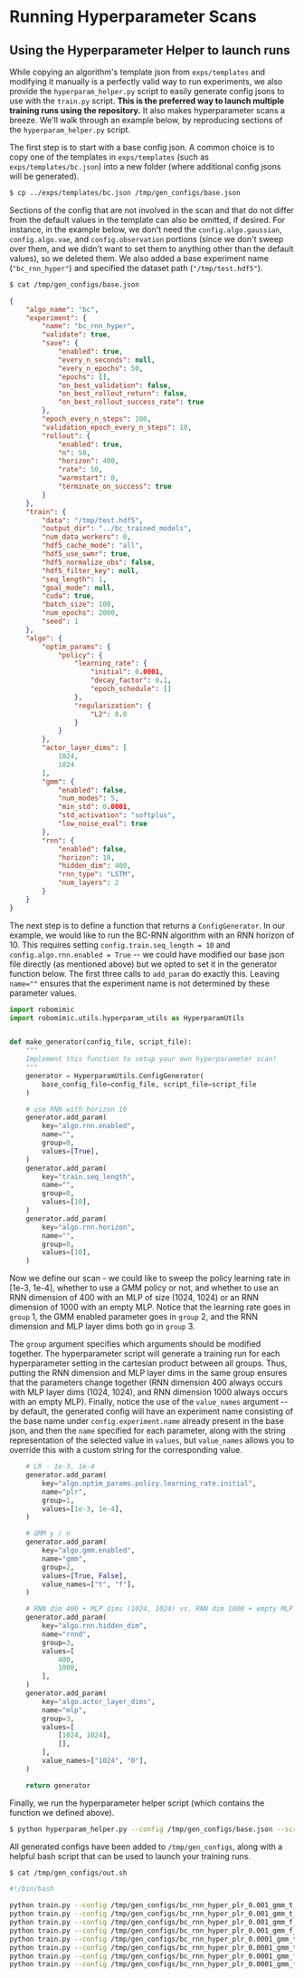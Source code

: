 # Running Hyperparameter Scans

## Using the Hyperparameter Helper to launch runs

While copying an algorithm's template json from `exps/templates` and modifying it manually is a perfectly valid way to run experiments, we also provide the `hyperparam_helper.py` script to easily generate config jsons to use with the `train.py` script. **This is the preferred way to launch multiple training runs using the repository.** It also makes hyperparameter scans a breeze. We'll walk through an example below, by reproducing sections of the `hyperparam_helper.py` script.

The first step is to start with a base config json. A common choice is to copy one of the templates in `exps/templates` (such as `exps/templates/bc.json`) into a new folder (where additional config jsons will be generated). 

```sh
$ cp ../exps/templates/bc.json /tmp/gen_configs/base.json
```

Sections of the config that are not involved in the scan and that do not differ from the default values in the template can also be omitted, if desired. For instance, in the example below, we don't need the `config.algo.gaussian`,  `config.algo.vae`, and `config.observation` portions (since we don't sweep over them, and we didn't want to set them to anything other than the default values), so we deleted them. We also added a base experiment name (`"bc_rnn_hyper"`) and specified the dataset path (`"/tmp/test.hdf5"`).

```sh
$ cat /tmp/gen_configs/base.json
```

```json
{
    "algo_name": "bc",
    "experiment": {
        "name": "bc_rnn_hyper",
        "validate": true,
        "save": {
            "enabled": true,
            "every_n_seconds": null,
            "every_n_epochs": 50,
            "epochs": [],
            "on_best_validation": false,
            "on_best_rollout_return": false,
            "on_best_rollout_success_rate": true
        },
        "epoch_every_n_steps": 100,
        "validation_epoch_every_n_steps": 10,
        "rollout": {
            "enabled": true,
            "n": 50,
            "horizon": 400,
            "rate": 50,
            "warmstart": 0,
            "terminate_on_success": true
        }
    },
    "train": {
        "data": "/tmp/test.hdf5",
        "output_dir": "../bc_trained_models",
        "num_data_workers": 0,
        "hdf5_cache_mode": "all",
        "hdf5_use_swmr": true,
        "hdf5_normalize_obs": false,
        "hdf5_filter_key": null,
        "seq_length": 1,
        "goal_mode": null,
        "cuda": true,
        "batch_size": 100,
        "num_epochs": 2000,
        "seed": 1
    },
    "algo": {
        "optim_params": {
            "policy": {
                "learning_rate": {
                    "initial": 0.0001,
                    "decay_factor": 0.1,
                    "epoch_schedule": []
                },
                "regularization": {
                    "L2": 0.0
                }
            }
        },
        "actor_layer_dims": [
            1024,
            1024
        ],
        "gmm": {
            "enabled": false,
            "num_modes": 5,
            "min_std": 0.0001,
            "std_activation": "softplus",
            "low_noise_eval": true
        },
        "rnn": {
            "enabled": false,
            "horizon": 10,
            "hidden_dim": 400,
            "rnn_type": "LSTM",
            "num_layers": 2
        }
    }
}
```

The next step is to define a function that returns a `ConfigGenerator`. In our example, we would like to  run the BC-RNN algorithm with an RNN horizon of 10. This requires setting `config.train.seq_length = 10` and `config.algo.rnn.enabled = True` -- we could have modified our base json file directly (as mentioned above) but we opted to set it in the generator function below. The first three calls to `add_param` do exactly this. Leaving `name=""` ensures that the experiment name is not determined by these parameter values.

```python
import robomimic
import robomimic.utils.hyperparam_utils as HyperparamUtils


def make_generator(config_file, script_file):
    """
    Implement this function to setup your own hyperparameter scan!
    """
    generator = HyperparamUtils.ConfigGenerator(
        base_config_file=config_file, script_file=script_file
    )

    # use RNN with horizon 10
    generator.add_param(
        key="algo.rnn.enabled",
        name="", 
        group=0, 
        values=[True],
    )
    generator.add_param(
        key="train.seq_length", 
        name="", 
        group=0, 
        values=[10], 
    )
    generator.add_param(
        key="algo.rnn.horizon",
        name="", 
        group=0, 
        values=[10], 
    )
```

Now we define our scan - we could like to sweep the policy learning rate in [1e-3, 1e-4], whether to use a GMM policy or not, and whether to use an RNN dimension of 400 with an MLP of size (1024, 1024) or an RNN dimension of 1000 with an empty MLP. Notice that the learning rate goes in `group` 1, the GMM enabled parameter goes in `group` 2, and the RNN dimension and MLP layer dims both go in `group` 3. 

The `group` argument specifies which arguments should be modified together. The hyperparameter script will generate a training run for each hyperparameter setting in the cartesian product between all groups. Thus, putting the RNN dimension and MLP layer dims in the same group ensures that the parameters change together (RNN dimension 400 always occurs with MLP layer dims (1024, 1024), and RNN dimension 1000 always occurs with an empty MLP). Finally, notice the use of the `value_names` argument  -- by default, the generated config will have an experiment name consisting of the base name under `config.experiment.name` already present in the base json, and then the `name` specified for each parameter, along with the string representation of the selected value in `values`, but `value_names` allows you to override this with a custom string for the corresponding value. 

```python
    # LR - 1e-3, 1e-4
    generator.add_param(
        key="algo.optim_params.policy.learning_rate.initial", 
        name="plr", 
        group=1, 
        values=[1e-3, 1e-4], 
    )

    # GMM y / n
    generator.add_param(
        key="algo.gmm.enabled", 
        name="gmm", 
        group=2, 
        values=[True, False], 
        value_names=["t", "f"],
    )

    # RNN dim 400 + MLP dims (1024, 1024) vs. RNN dim 1000 + empty MLP dims ()
    generator.add_param(
        key="algo.rnn.hidden_dim", 
        name="rnnd", 
        group=3, 
        values=[
            400, 
            1000,
        ], 
    )
    generator.add_param(
        key="algo.actor_layer_dims", 
        name="mlp", 
        group=3, 
        values=[
            [1024, 1024], 
            [],
        ], 
        value_names=["1024", "0"],
    )

    return generator
```

Finally, we run the hyperparameter helper script (which contains the function we defined above).

```sh
$ python hyperparam_helper.py --config /tmp/gen_configs/base.json --script /tmp/gen_configs/out.sh
```

All generated configs have been added to `/tmp/gen_configs`, along with a helpful bash script that can be used to launch your training runs.

```sh
$ cat /tmp/gen_configs/out.sh

#!/bin/bash

python train.py --config /tmp/gen_configs/bc_rnn_hyper_plr_0.001_gmm_t_rnnd_400_mlp_1024.json
python train.py --config /tmp/gen_configs/bc_rnn_hyper_plr_0.001_gmm_t_rnnd_1000_mlp_0.json
python train.py --config /tmp/gen_configs/bc_rnn_hyper_plr_0.001_gmm_f_rnnd_400_mlp_1024.json
python train.py --config /tmp/gen_configs/bc_rnn_hyper_plr_0.001_gmm_f_rnnd_1000_mlp_0.json
python train.py --config /tmp/gen_configs/bc_rnn_hyper_plr_0.0001_gmm_t_rnnd_400_mlp_1024.json
python train.py --config /tmp/gen_configs/bc_rnn_hyper_plr_0.0001_gmm_t_rnnd_1000_mlp_0.json
python train.py --config /tmp/gen_configs/bc_rnn_hyper_plr_0.0001_gmm_f_rnnd_400_mlp_1024.json
python train.py --config /tmp/gen_configs/bc_rnn_hyper_plr_0.0001_gmm_f_rnnd_1000_mlp_0.json
```
